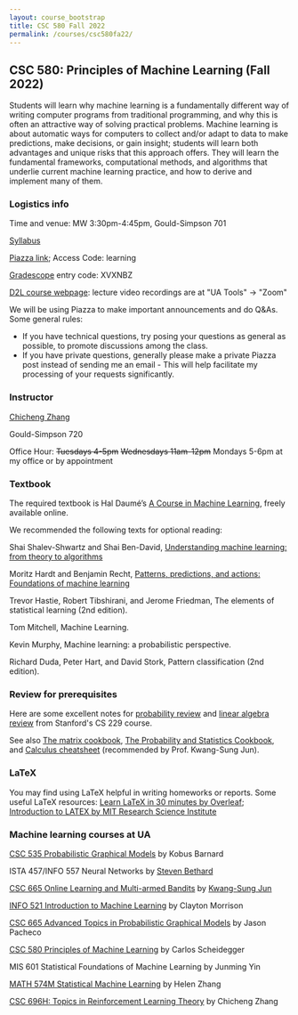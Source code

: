 ```yaml
---
layout: course_bootstrap
title: CSC 580 Fall 2022
permalink: /courses/csc580fa22/
---
```


## CSC 580: Principles of Machine Learning (Fall 2022)

Students will learn why machine learning is a fundamentally different way of writing computer programs from traditional programming, 
and why this is often an attractive way of solving practical problems. 
Machine learning is about automatic ways for computers to collect and/or adapt to data to make predictions, make decisions, or gain insight; 
students will learn both advantages and unique risks that this approach offers. 
They will learn the fundamental frameworks, computational methods, 
and algorithms that underlie current machine learning practice, and how to derive and implement many of them.

### Logistics info

Time and venue: MW 3:30pm-4:45pm, Gould-Simpson 701

[Syllabus](CSC_580_F22_syllabus.pdf)

[Piazza link](https://piazza.com/arizona/fall2022/csc580); Access Code: learning 

[Gradescope](https://www.gradescope.com/courses/421111) entry code: XVXNBZ

[D2L course webpage](https://d2l.arizona.edu/d2l/home/1196047): lecture video recordings are at "UA Tools" -> "Zoom"


We will be using Piazza to make important announcements and do Q&As. Some general rules:

* If you have technical questions, try posing your questions as general as possible, to promote discussions among the class.
* If you have private questions, generally please make a private Piazza post instead of sending me an email - This will help facilitate my processing of your requests significantly.


### Instructor

[Chicheng Zhang](https://zcc1307.github.io/)

Gould-Simpson 720

Office Hour: ~~Tuesdays 4-5pm~~ ~~Wednesdays 11am-12pm~~ Mondays 5-6pm at my office or by appointment

### Textbook

The required textbook is Hal Daumé’s [A Course in Machine Learning](http://ciml.info/), freely available online.

We recommended the following texts for optional reading:

Shai Shalev-Shwartz and Shai Ben-David, [Understanding machine learning: from theory to algorithms](https://www.cs.huji.ac.il/~shais/UnderstandingMachineLearning/) 

Moritz Hardt and Benjamin Recht, [Patterns, predictions, and actions: Foundations of machine learning](https://mlstory.org/)

Trevor Hastie, Robert Tibshirani, and Jerome Friedman, The elements of statistical learning (2nd edition).

Tom Mitchell, Machine Learning.

Kevin Murphy, Machine learning: a probabilistic perspective.

Richard Duda, Peter Hart, and David Stork, Pattern classification (2nd edition).


### Review for prerequisites

Here are some excellent notes for [probability review](http://cs229.stanford.edu/section/cs229-prob.pdf) and [linear algebra review](http://cs229.stanford.edu/section/cs229-linalg.pdf) from Stanford's CS 229 course.

See also [The matrix cookbook](https://www.math.uwaterloo.ca/~hwolkowi/matrixcookbook.pdf), [The Probability and Statistics Cookbook](http://statistics.zone/), and [Calculus cheatsheet](https://tutorial.math.lamar.edu/pdf/calculus_cheat_sheet_all.pdf) (recommended by Prof. Kwang-Sung Jun).


### LaTeX

You may find using LaTeX helpful in writing homeworks or reports. Some useful LaTeX resources: [Learn LaTeX in 30 minutes by Overleaf](https://www.overleaf.com/learn/latex/Learn_LaTeX_in_30_minutes#Adding_math_to_LaTeX); [Introduction to LATEX by MIT Research Science Institute](http://web.mit.edu/rsi/www/pdfs/new-latex.pdf)


### Machine learning courses at UA

[CSC 535 Probabilistic Graphical Models](http://kobus.ca/teaching/cs535/spring18/index.html) by Kobus Barnard

ISTA 457/INFO 557 Neural Networks by [Steven Bethard](https://bethard.faculty.arizona.edu/)

[CSC 665 Online Learning and Multi-armed Bandits](https://kwangsungjun.github.io/teach/20.1.csc665/index.html) by [Kwang-Sung Jun](https://kwangsungjun.github.io/)

[INFO 521 Introduction to Machine Learning](http://w3.sista.arizona.edu/~clayton/courses/ml/index.html) by Clayton Morrison

[CSC 665 Advanced Topics in Probabilistic Graphical Models](https://www2.cs.arizona.edu/~pachecoj/courses/csc665-1/index.html) by Jason Pacheco

[CSC 580 Principles of Machine Learning](https://cscheid.net/courses/spr19/csc665/) by Carlos Scheidegger

MIS 601 Statistical Foundations of Machine Learning by Junming Yin

[MATH 574M Statistical Machine Learning](http://math.arizona.edu/~hzhang/math574m.html) by Helen Zhang

[CSC 696H: Topics in Reinforcement Learning Theory](https://zcc1307.github.io/courses/csc696fa21/index.html) by Chicheng Zhang



